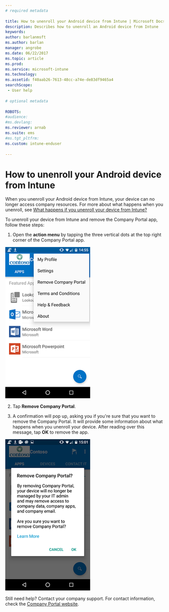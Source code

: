 ```yaml
---
# required metadata

title: How to unenroll your Android device from Intune | Microsoft Docs
description: Describes how to unenroll an Android device from Intune
keywords:
author: barlanmsft
ms.author: barlan
manager: angrobe
ms.date: 06/22/2017
ms.topic: article
ms.prod:
ms.service: microsoft-intune
ms.technology:
ms.assetid: f40aab26-7613-48cc-a74e-de83df9465a4
searchScope:
 - User help

# optional metadata

ROBOTS:   
#audience:
#ms.devlang:
ms.reviewer: arnab
ms.suite: ems
#ms.tgt_pltfrm:
ms.custom: intune-enduser

---
```



# How to unenroll your Android device from Intune

When you unenroll your Android device from Intune, your device can no longer access company resources.  For more about what happens when you unenroll, see [What happens if you unenroll your device from Intune?](what-happens-if-you-unenroll-your-device-from-intune-android.md)

To unenroll your device from Intune and remove the Company Portal app, follow these steps:

1. Open the **action menu** by tapping the three vertical dots at the top right corner of the Company Portal app. 

  ![An image of the Android Company Portal app, with the action menu opened in the top right corner. The new "remove company portal" option is available as the third option, underneath "my profile" and "settings", and above "terms and conditions", "help and feedback", and "about".](./media/android_remove_cp_menu_action_after_1705.png)

2. Tap **Remove Company Portal**.

3. A confirmation will pop up, asking you if you're sure that you want to remove the Company Portal. It will provide some information about what happens when you unenroll your device. After reading over this message, tap **OK** to remove the app. 

  ![An image of the confirmation dialog, that is available after selecting the new "remove company portal" option from the action menu. The dialog informs the user that "by removing company portal, your device will no longer be managed by your company support and may remove access to company data, company apps, and company email." It then asks the user to confirm that they want to remove the Company Portal app by selecting "Yes".](./media/android_remove_cp_menu_confirmation_after_1705.png)

Still need help? Contact your company support. For contact information, check the [Company Portal website](https://portal.manage.microsoft.com).

